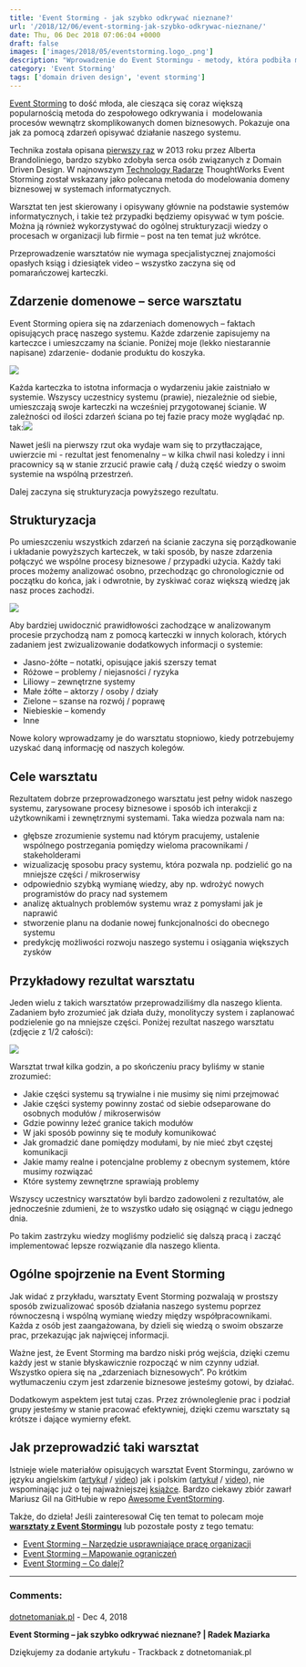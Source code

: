 ```yaml
---
title: 'Event Storming - jak szybko odkrywać nieznane?'
url: '/2018/12/06/event-storming-jak-szybko-odkrywac-nieznane/'
date: Thu, 06 Dec 2018 07:06:04 +0000
draft: false
images: ['images/2018/05/eventstorming.logo_.png']
description: "Wprowadzenie do Event Stormingu - metody, która podbiła moje serce w kwestii modelowania procesów biznesowych."
category: 'Event Storming'
tags: ['domain driven design', 'event storming']
---
```


[Event Storming](https://www.eventstorming.com/) to dość młoda, ale ciesząca się coraz większą popularnością metoda do zespołowego odkrywania i  modelowania procesów wewnątrz skomplikowanych domen biznesowych. Pokazuje ona jak za pomocą zdarzeń opisywać działanie naszego systemu.

Technika została opisana [pierwszy raz](https://ziobrando.blogspot.com/2013/11/introducing-event-storming.html) w 2013 roku przez Alberta Brandoliniego, bardzo szybko zdobyła serca osób związanych z Domain Driven Design. W najnowszym [Technology Radarze](https://www.thoughtworks.com/radar/techniques/event-storming) ThoughtWorks Event Storming został wskazany jako polecana metoda do modelowania domeny biznesowej w systemach informatycznych.

Warsztat ten jest skierowany i opisywany głównie na podstawie systemów informatycznych, i takie też przypadki będziemy opisywać w tym poście. Można ją również wykorzystywać do ogólnej strukturyzacji wiedzy o procesach w organizacji lub firmie – post na ten temat już wkrótce.

Przeprowadzenie warsztatów nie wymaga specjalistycznej znajomości opasłych ksiąg i dziesiątek video – wszystko zaczyna się od pomarańczowej karteczki.

## Zdarzenie domenowe – serce warsztatu

Event Storming opiera się na zdarzeniach domenowych – faktach opisujących pracę naszego systemu. Każde zdarzenie zapisujemy na karteczce i umieszczamy na ścianie. Poniżej moje (lekko niestarannie napisane) zdarzenie- dodanie produktu do koszyka.

[![](/images/2018/12/1.jpg)](/images/2018/12/1.jpg)

Każda karteczka to istotna informacja o wydarzeniu jakie zaistniało w systemie. Wszyscy uczestnicy systemu (prawie), niezależnie od siebie, umieszczają swoje karteczki na wcześniej przygotowanej ścianie. W zależności od ilości zdarzeń ściana po tej fazie pracy może wyglądać np. tak:[![](/images/2018/12/6.jpg)](/images/2018/12/6.jpg)

Nawet jeśli na pierwszy rzut oka wydaje wam się to przytłaczające, uwierzcie mi - rezultat jest fenomenalny – w kilka chwil nasi koledzy i inni pracownicy są w stanie zrzucić prawie całą / dużą część wiedzy o swoim systemie na wspólną przestrzeń.

Dalej zaczyna się strukturyzacja powyższego rezultatu.

## Strukturyzacja

Po umieszczeniu wszystkich zdarzeń na ścianie zaczyna się porządkowanie i układanie powyższych karteczek, w taki sposób, by nasze zdarzenia połączyć we wspólne procesy biznesowe / przypadki użycia. Każdy taki proces możemy analizować osobno, przechodząc go chronologicznie od początku do końca, jak i odwrotnie, by zyskiwać coraz większą wiedzę jak nasz proces zachodzi.

[![](/images/2018/12/5.jpg)](/images/2018/12/5.jpg)

Aby bardziej uwidocznić prawidłowości zachodzące w analizowanym procesie przychodzą nam z pomocą karteczki w innych kolorach, których zadaniem jest zwizualizowanie dodatkowych informacji o systemie:

 *   Jasno-żółte – notatki, opisujące jakiś szerszy temat
 *   Różowe – problemy / niejasności / ryzyka
 *   Liliowy – zewnętrzne systemy
 *   Małe żółte – aktorzy / osoby / działy
 *   Zielone – szanse na rozwój / poprawę
 *   Niebieskie – komendy
 *   Inne

Nowe kolory wprowadzamy je do warsztatu stopniowo, kiedy potrzebujemy uzyskać daną informację od naszych kolegów.

## Cele warsztatu

Rezultatem dobrze przeprowadzonego warsztatu jest pełny widok naszego systemu, zarysowane procesy biznesowe i sposób ich interakcji z użytkownikami i zewnętrznymi systemami. Taka wiedza pozwala nam na:

 *   głębsze zrozumienie systemu nad którym pracujemy, ustalenie wspólnego postrzegania pomiędzy wieloma pracownikami / stakeholderami
 *   wizualizację sposobu pracy systemu, która pozwala np. podzielić go na mniejsze części / mikroserwisy
 *   odpowiednio szybką wymianę wiedzy, aby np. wdrożyć nowych programistów do pracy nad systemem
 *   analizę aktualnych problemów systemu wraz z pomysłami jak je naprawić
 *   stworzenie planu na dodanie nowej funkcjonalności do obecnego systemu
 *   predykcję możliwości rozwoju naszego systemu i osiągania większych zysków

## Przykładowy rezultat warsztatu

Jeden wielu z takich warsztatów przeprowadziliśmy dla naszego klienta. Zadaniem było zrozumieć jak działa duży, monolityczy system i zaplanować podzielenie go na mniejsze części. Poniżej rezultat naszego warsztatu (zdjęcie z 1/2 całości):

[![](/images/2018/12/4.jpg)](/images/2018/12/4.jpg)

Warsztat trwał kilka godzin, a po skończeniu pracy byliśmy w stanie zrozumieć:

 *   Jakie części systemu są trywialne i nie musimy się nimi przejmować
 *   Jakie części systemy powinny zostać od siebie odseparowane do osobnych modułów / mikroserwisów
 *   Gdzie powinny leżeć granice takich modułów
 *   W jaki sposób powinny się te moduły komunikować
 *   Jak gromadzić dane pomiędzy modułami, by nie mieć zbyt częstej komunikacji
 *   Jakie mamy realne i potencjalne problemy z obecnym systemem, które musimy rozwiązać
 *   Które systemy zewnętrzne sprawiają problemy

Wszyscy uczestnicy warsztatów byli bardzo zadowoleni z rezultatów, ale jednocześnie zdumieni, że to wszystko udało się osiągnąć w ciągu jednego dnia.

Po takim zastrzyku wiedzy mogliśmy podzielić się dalszą pracą i zacząć implementować lepsze rozwiązanie dla naszego klienta.

## Ogólne spojrzenie na Event Storming

Jak widać z przykładu, warsztaty Event Storming pozwalają w prostszy sposób zwizualizować sposób działania naszego systemu poprzez równoczesną i wspólną wymianę wiedzy między współpracownikami. Każda z osób jest zaangażowana, by dzieli się wiedzą o swoim obszarze prac, przekazując jak najwięcej informacji.

Ważne jest, że Event Storming ma bardzo niski próg wejścia, dzięki czemu każdy jest w stanie błyskawicznie rozpocząć w nim czynny udział. Wszystko opiera się na „zdarzeniach biznesowych”. Po krótkim wytłumaczeniu czym jest zdarzenie biznesowe jesteśmy gotowi, by działać.

Dodatkowym aspektem jest tutaj czas. Przez zrównoleglenie prac i podział grupy jesteśmy w stanie pracować efektywniej, dzięki czemu warsztaty są krótsze i dające wymierny efekt.

## Jak przeprowadzić taki warsztat

Istnieje wiele materiałów opisujących warsztat Event Stormingu, zarówno w języku angielskim ([artykuł](https://buildplease.com/pages/fpc-2/) / [video](https://www.youtube.com/watch?v=04tGbixfGEY)) jak i polskim ([artykuł](https://rmakara.github.io/Event-Storming-Warsztaty-Agile-Wroclaw) / [video](https://www.youtube.com/watch?v=dhoXYRqghws)), nie wspominając już o tej najważniejszej [książce](https://leanpub.com/introducing_eventstorming). Bardzo ciekawy zbiór zawarł Mariusz Gil na GitHubie w repo [Awesome EventStorming](https://github.com/mariuszgil/awesome-eventstorming).

Także, do dzieła! Jeśli zainteresował Cię ten temat to polecam moje **[warsztaty z Event Stormingu](/szkolenia/event-storming)** lub pozostałe posty z tego tematu:

 *   [Event Storming – Narzędzie usprawniające pracę organizacji](/2018/12/10/event-storming-narzedzie-usprawniajace-prace-organizacji/)
 *   [Event Storming – Mapowanie ograniczeń](/2019/02/22/event-storming-mapowanie-ograniczen/)
 *   [Event Storming – Co dalej?](/2019/01/26/event-storming-co-dalej/)

---
### Comments:
#### 
[dotnetomaniak.pl](https://dotnetomaniak.pl/Event-Storming-jak-szybko-odkrywac-nieznane-Radek-Maziarka "") - <time datetime="2018-12-06 08:09:12">Dec 4, 2018</time>

**Event Storming – jak szybko odkrywać nieznane? | Radek Maziarka**

Dziękujemy za dodanie artykułu - Trackback z dotnetomaniak.pl
